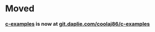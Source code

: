 # Moved
### [c-examples](https://git.daplie.com/coolaj86/c-examples) is now at [git.daplie.com/coolaj86/c-examples](https://git.daplie.com/coolaj86/c-examples)
